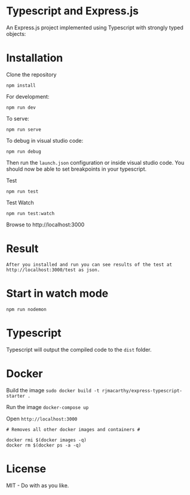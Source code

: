 Typescript and Express.js 
=========================

An Express.js project implemented using Typescript with strongly typed objects:

# Installation

Clone the repository

```
npm install 
```

For development:
```
npm run dev
```

To serve:
```
npm run serve
```

To debug in visual studio code:
```
npm run debug
```

Then run the `launch.json` configuration or inside visual studio code.  You should now be able to set breakpoints in your typescript.

Test
```
npm run test
```

Test Watch
```
npm run test:watch
```

Browse to http://localhost:3000

# Result 
```
After you installed and run you can see results of the test at http://localhost:3000/test as json.
```

# Start in watch mode

`npm run nodemon`

# Typescript

Typescript will output the compiled code to the `dist` folder.

# Docker

Build the image `sudo docker build -t rjmacarthy/express-typescript-starter .`

Run the image `docker-compose up`

Open `http://localhost:3000`

```
# Removes all other docker images and containers #

docker rmi $(docker images -q)
docker rm $(docker ps -a -q)
```



# License

MIT - Do with as you like.

